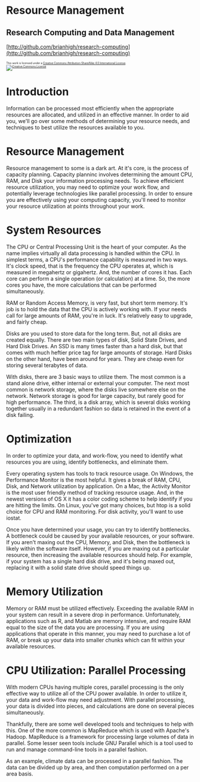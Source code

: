 Resource Management
========================================================

Research Computing and Data Management
-------------------------------------------------------
[http://github.com/brianhigh/research-computing](http://github.com/brianhigh/research-computing)

<small style="font-size:.5em">
This work is licensed under a <a rel="license" href="http://creativecommons.org/licenses/by-sa/4.0/">Creative Commons Attribution-ShareAlike 4.0 International License</a>.<br />
<a rel="license" href="http://creativecommons.org/licenses/by-sa/4.0/"><img alt="Creative Commons License" style="border-width:0" src="https://i.creativecommons.org/l/by-sa/4.0/88x31.png" /></a>
</small> 

Introduction
========================================================

Information can be processed most efficiently when the appropriate resources are allocated, and utilized in an effective manner. In order to aid you, we'll go over some methods of determining your resource needs, and techniques to best utilize the resources available to you.

Resource Management
========================================================

Resource management to some is a dark art. At it's core, is the process of capacity planning. Capacity planninc involves determining the amount CPU, RAM, and Disk your information processing needs. To achieve effeicient resource utilization, you may need to optimize your work flow, and potentially leverage technologies like parallel processing. In order to ensure you are effectively using your computing capacity, you'll need to monitor your resource utilization at points throughout your work.

System Resources
========================================================

The CPU or Central Processing Unit is the heart of your computer. As the name implies virtually all data processing is handled within the CPU. In simplest terms, a CPU's performance capability is measured in two ways. It's clock speed, that is the frequency the CPU operates at, which is measured in megahertz or gigahertz. And, the number of cores it has. Each core can perform a single operation (or calculation) at a time. So, the more cores you have, the more calculations that can be performed simultaneously.

RAM or Random Access Memory, is very fast, but short term memory. It's job is to hold the data that the CPU is actively working with. If your needs call for large amounts of RAM, you're in luck. It's relatively easy to upgrade, and fairly cheap.

Disks are you used to store data for the long term. But, not all disks are created equally. There are two main types of disk, Solid State Drives, and Hard Disk Drives. An SSD is many times faster than a hard disk, but that comes with much heftier price tag for large amounts of storage. Hard Disks on the other hand, have been around for years. They are cheap even for storing several terabytes of data.

With disks, there are 3 basic ways to utilize them. The most common is a stand alone drive, either internal or external your computer. The next most common is network storage, where the disks live somewhere else on the network. Network storage is good for large capacity, but rarely good for high performance. The third, is a disk array, which is several disks working together usually in a redundant fashion so data is retained in the event of a disk failing.

Optimization
========================================================

In order to optimize your data, and work-flow, you need to identify what resources you are using, identify bottlenecks, and eliminate them.

Every operating system has tools to track resource usage. On Windows, the Performance Monitor is the most helpful. It gives a break of RAM, CPU, Disk, and Network utilization by application. On a Mac, the Activity Monitor is the most user friendly method of tracking resource usage. And, in the newest versions of OS X it has a color coding scheme to help identify if you are hitting the limits. On Linux, you've got many choices, but htop is a solid choice for CPU and RAM monitoring. For disk activity, you'll want to use iostat.

Once you have determined your usage, you can try to identify bottlenecks. A bottleneck could be caused by your available resources, or your software. If you aren't maxing out the CPU, Memory, and Disk, then the bottleneck is likely within the software itself. However, if you are maxing out a particular resource, then increasing the available resources should help. For example, if your system has a single hard disk drive, and it's being maxed out, replacing it with a solid state drive should speed things up.

Memory Utilization
========================================================

Memory or RAM must be utilized effectively. Exceeding the available RAM in your system can result in a severe drop in performance. Unfortunately, applications such as R, and Matlab  are memory intensive, and require RAM equal to the size of the data you are processing. If you are using applications that operate in this manner, you may need to purchase a lot of RAM, or break up your data into smaller chunks which can fit within your available resources.

CPU Utilization: Parallel Processing
========================================================

With modern CPUs having multiple cores, parallel processing is the only effective way to utilize all of the CPU power available. In order to utilize it, your data and work-flow may need adjustment. With parallel processing, your data is divided into pieces, and calculations are done on several pieces simultaneously.

Thankfully, there are some well developed tools and techniques to help with this. One of the more common is MapReduce which is used with Apache's Hadoop. MapReduce is a framework for processing large volumes of data in parallel. Some lesser seen tools include GNU Parallel which is a tool used to run and manage command-line tools in a parallel fashion.

As an example, climate data can be processed in a parallel fashion. The data can be divided up by area, and then computation performed on a per area basis.
